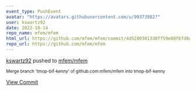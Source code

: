 ```yaml
---
event_type: PushEvent
avatar: "https://avatars.githubusercontent.com/u/99373982?"
user: kswartz92
date: 2022-10-14
repo_name: mfem/mfem
html_url: https://github.com/mfem/mfem/commit/4d5280301330ff59e08f6fd8dccc1b1749f89c41
repo_url: https://github.com/mfem/mfem
---
```


<a href='https://github.com/kswartz92' target='_blank'>kswartz92</a> pushed to <a href='https://github.com/mfem/mfem' target='_blank'>mfem/mfem</a>

<small>Merge branch 'tmop-bif-kenny' of github.com:mfem/mfem into tmop-bif-kenny</small>

<a href='https://github.com/mfem/mfem/commit/4d5280301330ff59e08f6fd8dccc1b1749f89c41' target='_blank'>View Commit</a>